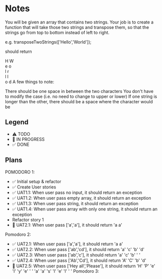 # Notes

You will be given an array that contains two strings. Your job is to create a function that will take those two strings and transpose them, so that the strings go from top to bottom instead of left to right.

e.g. transposeTwoStrings(['Hello','World']);

should return

H W  
e o  
l r  
l l  
o d
A few things to note:

There should be one space in between the two characters
You don't have to modify the case (i.e. no need to change to upper or lower)
If one string is longer than the other, there should be a space where the character would be

## Legend
- ⚠ TODO
- 🚧 IN PROGRESS
- ✅ DONE

## Plans

POMODORO 1:
- ✅ Initial setup & refactor
- ✅ Create User stories
- ✅ UAT1.1: When user pass no input, it should return an exception
- ✅ UAT1.2: When user pass empty array, it should return an exception
- ✅ UAT1.3: When user pass string, it should return an exception
- ✅ UAT1.4: When user pass array with only one string, it should return an exception
- Refactor story 1
- 🚧 UAT2.1: When user pass ['a','a'], it should return 'a a'

Pomodoro 2:
- ✅ UAT2.1: When user pass ['a','a'], it should return 'a a'
- ✅ UAT2.2: When user pass ['ab','cd'], it should return 
'a' 'c'
'b' 'd' 
- ✅ UAT2.3: When user pass ['ab','c'], it should return 
'a' 'c'
'b' ' ' 
- ✅ UAT2.4: When user pass ['Ab','Cd'], it should return 
'A' 'C'
'b' 'd'
- 🚧 UAT2.5: When user pass ['Hey all','Please'], it should return 
'H' 'P'
'e' 'l'
'y' 'e'
' ' 'a'
'a' 's'
'l' 'e'
'l' ' '
Pomodoro 3:
